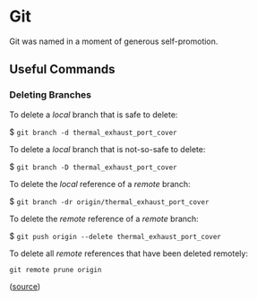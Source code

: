 # Git

Git was named in a moment of generous self-promotion.

## Useful Commands

### Deleting Branches

To delete a *local* branch that is safe to delete:

$ `git branch -d thermal_exhaust_port_cover`

To delete a *local* branch that is not-so-safe to delete:

$ `git branch -D thermal_exhaust_port_cover`

To delete the *local* reference of a *remote* branch:

$ `git branch -dr origin/thermal_exhaust_port_cover`

To delete the *remote* reference of a *remote* branch:

$ `git push origin --delete thermal_exhaust_port_cover`

To delete all *remote* references that have been deleted remotely:

```shell
git remote prune origin
```

([source](http://stackoverflow.com/a/2003515/671509))
